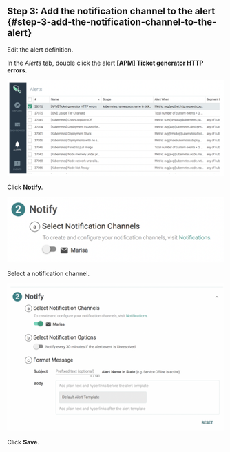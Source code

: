 ## Step 3: Add the notification channel to the alert {#step-3-add-the-notification-channel-to-the-alert}

Edit the alert definition.

In the _Alerts_ tab, double click the alert **[APM] Ticket generator HTTP errors**.

![](../images/sysdig_img96.png)

Click **Notify**.

![](../images/sysdig_img97.png)

Select a notification channel.

![](../images/sysdig_img98.png)

Click **Save**.
